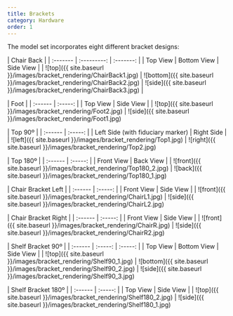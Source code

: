 ```yaml
---
title: Brackets
category: Hardware
order: 1
---
```

The model set incorporates eight different bracket designs:

| Chair Back                         |
| :------- | :---------: | :-------: |
| Top View | Bottom View | Side View |
| ![top]({{ site.baseurl }}/images/bracket_rendering/ChairBack1.jpg) | ![bottom]({{ site.baseurl }}/images/bracket_rendering/ChairBack2.jpg) | ![side]({{ site.baseurl }}/images/bracket_rendering/ChairBack3.jpg) |

| Foot                 |
| :------  | :-----:   |
| Top View | Side View |
| ![top]({{ site.baseurl }}/images/bracket_rendering/Foot2.jpg) | ![side]({{ site.baseurl }}/images/bracket_rendering/Foot1.jpg)

| Top 90º |
| :------  | :-----:   |
| Left Side (with fiduciary marker) | Right Side |
| ![left]({{ site.baseurl }}/images/bracket_rendering/Top1.jpg) | ![right]({{ site.baseurl }}/images/bracket_rendering/Top2.jpg)

| Top 180º |
| :------  | :-----:   |
| Front View | Back View |
| ![front]({{ site.baseurl }}/images/bracket_rendering/Top180_2.jpg) | ![back]({{ site.baseurl }}/images/bracket_rendering/Top180_1.jpg)

| Chair Bracket Left |
| :------  | :-----:   |
| Front View | Side View |
| ![front]({{ site.baseurl }}/images/bracket_rendering/ChairL1.jpg) | ![side]({{ site.baseurl }}/images/bracket_rendering/ChairL2.jpg)

| Chair Bracket Right |
| :------  | :-----:   |
| Front View | Side View |
| ![front]({{ site.baseurl }}/images/bracket_rendering/ChairR.jpg) | ![side]({{ site.baseurl }}/images/bracket_rendering/ChairR2.jpg)

| Shelf Bracket 90º |
| :------  | :-----:   | :-----:   |
| Top View | Bottom View | Side View |
| ![top]({{ site.baseurl }}/images/bracket_rendering/Shelf90_1.jpg) | ![bottom]({{ site.baseurl }}/images/bracket_rendering/Shelf90_2.jpg) | ![side]({{ site.baseurl }}/images/bracket_rendering/Shelf90_3.jpg)

| Shelf Bracket 180º |
| :------  | :-----:   |
| Top View | Side View |
| ![top]({{ site.baseurl }}/images/bracket_rendering/Shelf180_2.jpg) | ![side]({{ site.baseurl }}/images/bracket_rendering/Shelf180_1.jpg)
